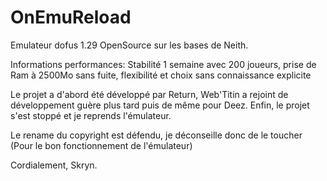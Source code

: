 OnEmuReload
===========

Emulateur dofus 1.29 OpenSource sur les bases de Neith.

Informations performances: Stabilité 1 semaine avec 200 joueurs, prise de Ram à 2500Mo sans fuite, flexibilité et choix sans connaissance explicite

Le projet a d'abord été développé par Return, 
Web'Titin a rejoint de développement guère plus tard puis
de même pour Deez. 
Enfin, le projet s'est stoppé et je reprends l'émulateur.

Le rename du copyright est défendu, je déconseille donc de le toucher (Pour le bon fonctionnement de l'émulateur)

Cordialement, Skryn.